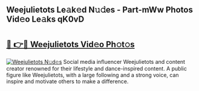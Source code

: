 ## Weejulietots Le𝚊k𝚎d N𝚞𝚍es - Part-mWw Photos Vid𝚎o Le𝚊ks qK0vD

# <h2><a href="http://fberal.evod.top/?m=Weejulietots">🔗 👉🔴 Weejulietots Vid𝚎o Ph𝚘t𝚘s</a></h2>

[![Weejulietots N𝚞d𝚎s](https://i.imgur.com/8V9OHl7.gif)](http://fberal.evod.top/?m=Weejulietots)
Social media influencer Weejulietots and content creator renowned for their lifestyle and dance-inspired content. A public figure like Weejulietots, with a large following and a strong voice, can inspire and motivate others to make a difference. 
